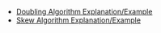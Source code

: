 - [Doubling Algorithm Explanation/Example](https://gist.github.com/markormesher/7e3b39028f7e7237b098ebf35dcd6545)
- [Skew Algorithm Explanation/Example](https://gist.github.com/markormesher/59b990fba09972b4737e7ed66912e044)
